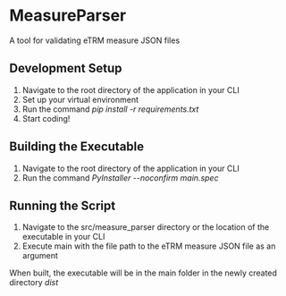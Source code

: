 # MeasureParser
A tool for validating eTRM measure JSON files

## Development Setup
  1. Navigate to the root directory of the application in your CLI
  2. Set up your virtual environment
  3. Run the command  *pip install -r requirements.txt*
  4. Start coding!

## Building the Executable
  1. Navigate to the root directory of the application in your CLI
  2. Run the command  *PyInstaller --noconfirm main.spec*

## Running the Script
  1. Navigate to the src/measure_parser directory or the location of the executable in your CLI
  2. Execute main with the file path to the eTRM measure JSON file as an argument

When built, the executable will be in the main folder in the newly created directory *dist*
